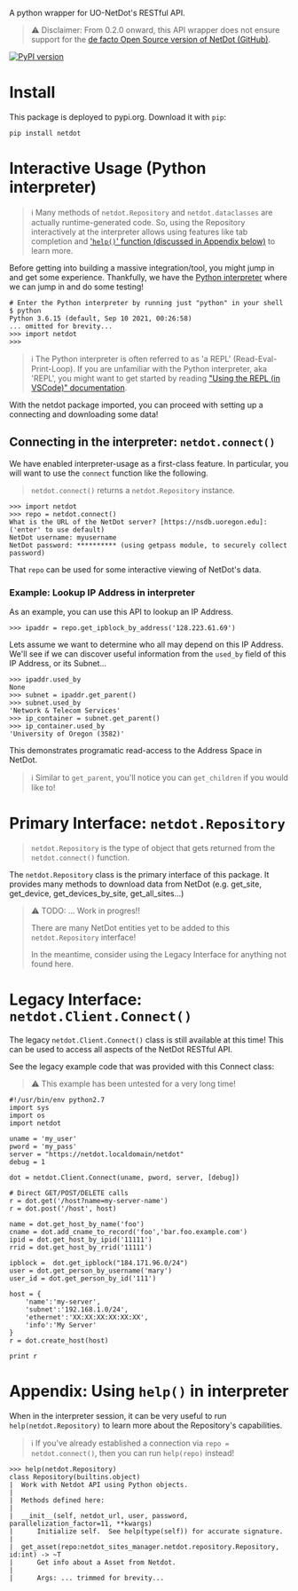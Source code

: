 A python wrapper for UO-NetDot's RESTful API.

> ⚠ Disclaimer: From 0.2.0 onward, this API wrapper does not ensure support for the [de facto Open Source version of NetDot (GitHub)](https://github.com/cvicente/Netdot).

[![PyPI version](https://badge.fury.io/py/netdot.svg)](https://badge.fury.io/py/netdot)

# Install 

This package is deployed to pypi.org.
Download it with `pip`:

    pip install netdot

# Interactive Usage (Python interpreter)

> ℹ Many methods of `netdot.Repository` and `netdot.dataclasses` are actually runtime-generated code.
> So, using the Repository interactively at the interpreter allows using features like tab completion and ['`help()`' function (discussed in Appendix below)](#appendix-using-help-in-interpreter) to learn more. 

Before getting into building a massive integration/tool, you might jump in and get some experience.
Thankfully, we have the [Python interpreter](https://docs.python.org/3/tutorial/interpreter.html) where we can jump in and do some testing!

    # Enter the Python interpreter by running just "python" in your shell
    $ python
    Python 3.6.15 (default, Sep 10 2021, 00:26:58) 
    ... omitted for brevity...
    >>> import netdot
    >>>

> ℹ The Python interpreter is often referred to as 'a REPL' (Read-Eval-Print-Loop).
> If you are unfamiliar with the Python interpreter, aka 'REPL', you might want to get started by reading ["Using the REPL (in VSCode)" documentation](https://www.learnpython.dev/01-introduction/02-requirements/05-vs-code/04-the-repl-in-vscode/).

With the netdot package imported, you can proceed with setting up a connecting and downloading some data!

## Connecting in the interpreter: `netdot.connect()`

We have enabled interpreter-usage as a first-class feature.
In particular, you will want to use the `connect` function like the following.

> `netdot.connect()` returns a `netdot.Repository` instance.

    >>> import netdot
    >>> repo = netdot.connect()
    What is the URL of the NetDot server? [https://nsdb.uoregon.edu]: ('enter' to use default)
    NetDot username: myusername
    NetDot password: ********** (using getpass module, to securely collect password)

That `repo` can be used for some interactive viewing of NetDot's data.

### Example: Lookup IP Address in interpreter

As an example, you can use this API to lookup an IP Address.

    >>> ipaddr = repo.get_ipblock_by_address('128.223.61.69')

Lets assume we want to determine who all may depend on this IP Address.
We'll see if we can discover useful information from the `used_by` field of this IP Address, or its Subnet...

    >>> ipaddr.used_by
    None
    >>> subnet = ipaddr.get_parent()
    >>> subnet.used_by
    'Network & Telecom Services'
    >>> ip_container = subnet.get_parent()
    >>> ip_container.used_by
    'University of Oregon (3582)'

This demonstrates programatic read-access to the Address Space in NetDot.

> ℹ Similar to `get_parent`, you'll notice you can `get_children` if you would like to!

# Primary Interface: `netdot.Repository`

> `netdot.Repository` is the type of object that gets returned from the `netdot.connect()` function.

The `netdot.Repository` class is the primary interface of this package.
It provides many methods to download data from NetDot (e.g. get_site, get_device, get_devices_by_site, get_all_sites...)

> ⚠ TODO: ... Work in progres!!
> 
> There are many NetDot entities yet to be added to this `netdot.Repository` interface!
>
> In the meantime, consider using the Legacy Interface for anything not found here.

# Legacy Interface: `netdot.Client.Connect()`

The legacy `netdot.Client.Connect()` class is still available at this time!
This can be used to access all aspects of the NetDot RESTful API.

See the legacy example code that was provided with this Connect class:

> ⚠ This example has been untested for a very long time!

    #!/usr/bin/env python2.7
    import sys
    import os
    import netdot

    uname = 'my_user'
    pword = 'my_pass'
    server = "https://netdot.localdomain/netdot"
    debug = 1

    dot = netdot.Client.Connect(uname, pword, server, [debug])

    # Direct GET/POST/DELETE calls
    r = dot.get('/host?name=my-server-name')
    r = dot.post('/host', host)

    name = dot.get_host_by_name('foo')
    cname = dot.add_cname_to_record('foo','bar.foo.example.com')
    ipid = dot.get_host_by_ipid('11111')
    rrid = dot.get_host_by_rrid('11111')

    ipblock =  dot.get_ipblock("184.171.96.0/24")
    user = dot.get_person_by_username('mary')
    user_id = dot.get_person_by_id('111')

    host = {
        'name':'my-server', 
        'subnet':'192.168.1.0/24', 
        'ethernet':'XX:XX:XX:XX:XX:XX',
        'info':'My Server'
    }
    r = dot.create_host(host)

    print r

# Appendix: Using `help()` in interpreter

When in the interpreter session, it can be very useful to run `help(netdot.Repository)` to learn more about the Repository's capabilities.

> ℹ If you've already established a connection via `repo = netdot.connect()`, then you can run `help(repo)` instead!

    >>> help(netdot.Repository)
    class Repository(builtins.object)
    |  Work with Netdot API using Python objects.
    |  
    |  Methods defined here:
    |  
    |  __init__(self, netdot_url, user, password, parallelization_factor=11, **kwargs)
    |      Initialize self.  See help(type(self)) for accurate signature.
    |  
    |  get_asset(repo:netdot_sites_manager.netdot.repository.Repository, id:int) -> ~T
    |      Get info about a Asset from Netdot.
    |      
    |      Args: ... trimmed for brevity...